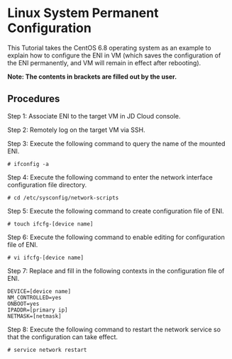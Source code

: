 # Linux System Permanent Configuration

This Tutorial takes the CentOS 6.8 operating system as an example to explain how to configure the ENI in VM (which saves the configuration of the ENI permanently, and VM will remain in effect after rebooting).

**Note: The contents in brackets are filled out by the user.**

## Procedures
Step 1: Associate ENI to the target VM in JD Cloud console.

Step 2: Remotely log on the target VM via SSH.

Step 3: Execute the following command to query the name of the mounted ENI.

    # ifconfig -a

Step 4: Execute the following command to enter the network interface configuration file directory.

    # cd /etc/sysconfig/network-scripts

Step 5: Execute the following command to create configuration file of ENI.

    # touch ifcfg-[device name]

Step 6: Execute the following command to enable editing for configuration file of ENI.

    # vi ifcfg-[device name]

Step 7: Replace and fill in the following contexts in the configuration file of ENI.

	DEVICE=[device name]
	NM_CONTROLLED=yes
	ONBOOT=yes
	IPADDR=[primary ip]
	NETMASK=[netmask]

Step 8: Execute the following command to restart the network service so that the configuration can take effect.

    # service network restart

